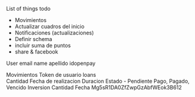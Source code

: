 List of things todo

- Movimientos
- Actualizar cuadros del inicio
- Notificaciones (actualizaciones)
- Definir schema
- incluir suma de puntos
- share & facebook        

User
    email
    name
    apellido
    idopenpay
    
Movimientos
    Token de usuario
        loans  
            Cantidad
            Fecha de realizacion
            Duracion
            Estado - Pendiente Pago, Pagado, Vencido
        Inversion
            Cantidad
            Fecha
            Mg5sR1DA0ZfZwpGzAbfWEok3B612